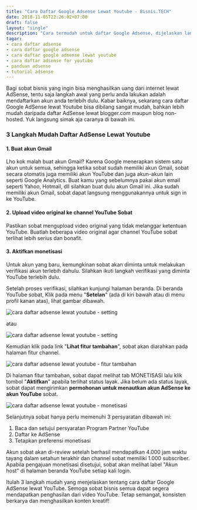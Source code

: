 ```yaml
---
title: "Cara Daftar Google Adsense Lewat Youtube - Bisnis.TECH"
date: 2018-11-05T22:26:02+07:00
draft: false
layout: "single"
description: "Cara termudah untuk daftar Google Adsense, dijelaskan langkah demi langkah dengan detail agar vlogger/blogger pemula juga dapat memahami dan mulai menghasilkan uang dari internet."
tagar:
- cara daftar adsense
- cara daftar google adsense
- cara daftar google adsense lewat youtube
- cara daftar adsense for youtube
- panduan adsense
- tutorial adsense
---
```


Bagi sobat bisnis yang ingin bisa menghasilkan uang dari internet lewat AdSense, tentu saja langkah awal yang perlu anda lakukan adalah mendaftarkan akun anda terlebih dulu. Kabar baiknya, sekarang cara daftar Google AdSense lewat Youtube bisa dibilang sangat mudah, bahkan lebih mudah daripada daftar AdSense lewat blogger.com maupun blog non-hosted. Yuk langsung simak aja caranya di bawah ini.

### 3 Langkah Mudah Daftar AdSense Lewat Youtube

#### 1. Buat akun Gmail

Lho kok malah buat akun Gmail? Karena Google menerapkan sistem satu akun untuk semua, sehingga ketika sobat sudah memiliki akun Gmail, sobat secara otomatis juga memiliki akun YouTube dan juga akun-akun lain seperti Google Analytics. Buat kamu yang sebelumnya pakai akun email seperti Yahoo, Hotmail, dll silahkan buat dulu akun Gmail ini. Jika sudah memiliki akun Gmail, sobat dapat langsung menggunakannya untuk sign in ke YouTube.

#### 2. Upload video original ke channel YouTube Sobat

Pastikan sobat mengupload video original yang tidak melanggar ketentuan YouTube. Buatlah beberapa video original agar channel YouTube sobat terlihat lebih serius dan bonafit.

#### 3. Aktifkan monetisasi

Untuk akun yang baru, kemungkinan sobat akan diminta untuk melakukan verifikasi akun terlebih dahulu. Silahkan ikuti langkah verifikasi yang diminta YouTube terlebih dulu.

Setelah proses verifikasi, silahkan kunjungi halaman beranda. Di beranda YouTube sobat, Klik pada menu "**Setelan**" (ada di kiri bawah atau di menu profil kanan atas), lihat gambar dibawah.

![cara daftar adsense lewat youtube - setting](../cara-daftar-adsense/cara-daftar-adsense-lewat-youtube-1.jpg)

atau

![cara daftar adsense lewat youtube - setting](../cara-daftar-adsense/cara-daftar-adsense-lewat-youtube-1-1.jpg)

Kemudian klik pada link "**Lihat fitur tambahan**", sobat akan diarahkan pada halaman fitur channel. 

![cara daftar adsense lewat youtube - fitur tambahan](../cara-daftar-adsense/cara-daftar-adsense-lewat-youtube-2.jpg)

Di halaman fitur tambahan, sobat dapat melihat tab MONETISASI lalu klik tombol "**Aktifkan**" apabila terlihat status layak. Jika belum ada status layak, sobat dapat mengirimkan **permohonan untuk menautkan akun AdSense ke akun YouTube** sobat. 

![cara daftar adsense lewat youtube - monetisasi ](../cara-daftar-adsense/cara-daftar-adsense-lewat-youtube-3.jpg)

Selanjutnya sobat hanya perlu memenuhi 3 persyaratan dibawah ini:

1. Baca dan setujui persyaratan Program Partner YouTube 
2. Daftar ke AdSense
3. Tetapkan preferensi monetisasi 

Akun sobat akan di-review setelah berhasil mendapatkan 4.000 jam waktu tayang dalam setahun terakhir dan channel sobat memiliki 1.000 subscriber. Apabila pengajuan monetisasi disetujui, sobat akan melihat label "Akun host" di halaman beranda YouTube setiap kali login.

Itulah 3 langkah mudah yang menjelaskan tentang cara daftar Google AdSense lewat YouTube. Semoga sobat bisnis semua dapat segera mendapatkan penghasilan dari video YouTube. Tetap semangat, konsisten berkarya dan menghasilkan konten kreatif! 